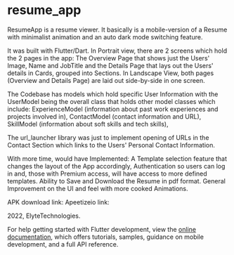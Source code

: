# resume_app
ResumeApp is a resume viewer. It basically is a mobile-version of a Resume with minimalist animation and an auto dark mode switching feature.

It was built with Flutter/Dart. In Portrait view, there are 2 screens which hold the 2 pages in the app: The Overview Page that shows just the Users' Image, Name and JobTitle and the Details Page that lays out the Users' details in Cards, grouped into Sections. In Landscape View, both pages (Overview and Details Page) are laid out side-by-side in one screen.

The Codebase has models which hold specific User Information with the UserModel being the overall class that holds other model classes which include: ExperienceModel (information about past work experiences and projects involved in),
ContactModel (contact information and URL),
SkillModel (information about soft skills and tech skills),

The url_launcher library was just to implement opening of URLs in the Contact Section which links to the Users' Personal Contact Information.

With more time, would have Implemented:
  A Template selection feature that changes the layout of the App accordingly,
  Authentication so users can log in and, those with Premium access, will have access to more defined templates.
  Ability to Save and Download the Resume in pdf format.
  General Improvement on the UI and feel with more cooked Animations.
 
APK download link:
Apeetizeio link:

2022, ElyteTechnologies.

For help getting started with Flutter development, view the
[online documentation](https://docs.flutter.dev/), which offers tutorials,
samples, guidance on mobile development, and a full API reference.
